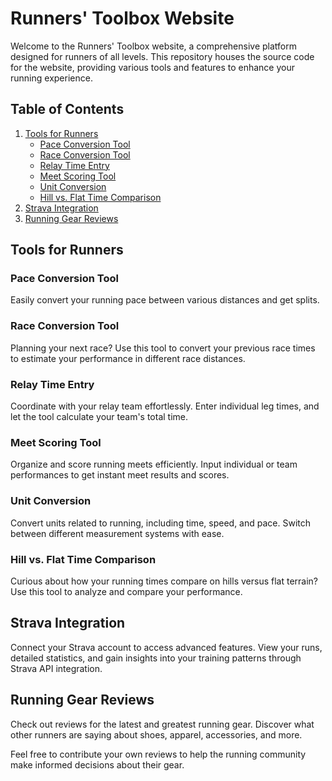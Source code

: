 # Runners' Toolbox Website

Welcome to the Runners' Toolbox website, a comprehensive platform designed for runners of all levels. This repository houses the source code for the website, providing various tools and features to enhance your running experience.

## Table of Contents

1. [Tools for Runners](#tools-for-runners)
   - [Pace Conversion Tool](#pace-conversion-tool)
   - [Race Conversion Tool](#race-conversion-tool)
   - [Relay Time Entry](#relay-time-entry)
   - [Meet Scoring Tool](#meet-scoring-tool)
   - [Unit Conversion](#unit-conversion)
   - [Hill vs. Flat Time Comparison](#hill-vs-flat-time-comparison)
2. [Strava Integration](#strava-integration)
3. [Running Gear Reviews](#running-gear-reviews)

## Tools for Runners

### Pace Conversion Tool

Easily convert your running pace between various distances and get splits.

### Race Conversion Tool

Planning your next race? Use this tool to convert your previous race times to estimate your performance in different race distances.

### Relay Time Entry

Coordinate with your relay team effortlessly. Enter individual leg times, and let the tool calculate your team's total time.

### Meet Scoring Tool

Organize and score running meets efficiently. Input individual or team performances to get instant meet results and scores.

### Unit Conversion

Convert units related to running, including time, speed, and pace. Switch between different measurement systems with ease.

### Hill vs. Flat Time Comparison

Curious about how your running times compare on hills versus flat terrain? Use this tool to analyze and compare your performance.


## Strava Integration

Connect your Strava account to access advanced features. View your runs, detailed statistics, and gain insights into your training patterns through Strava API integration.


## Running Gear Reviews

Check out reviews for the latest and greatest running gear. Discover what other runners are saying about shoes, apparel, accessories, and more.

Feel free to contribute your own reviews to help the running community make informed decisions about their gear.
